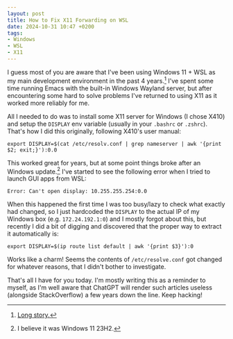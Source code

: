 ```yaml
---
layout: post
title: How to Fix X11 Forwarding on WSL
date: 2024-10-31 10:47 +0200
tags:
- Windows
- WSL
- X11
---
```


I guess most of you are aware that I've been using Windows 11 + WSL as my main development environment in the past 4 years.[^1] I've spent some time running Emacs with the built-in Windows Wayland server, but after encountering some hard to solve problems I've returned to using X11 as it worked more reliably for me.

All I needed to do was to install some X11 server for Windows (I chose X410) and setup the `DISPLAY` env variable (usually in your `.bashrc` or `.zshrc`). That's how I did this originally, following X410's user manual:

``` shell
export DISPLAY=$(cat /etc/resolv.conf | grep nameserver | awk '{print $2; exit;}'):0.0
```

This worked great for years, but at some point things broke after an Windows update.[^2] I've started to see the following error when I tried to launch GUI apps from WSL:

```
Error: Can't open display: 10.255.255.254:0.0
```

When this happened the first time I was too busy/lazy to check what exactly had changed, so I just hardcoded the `DISPLAY` to the actual IP of my Windows box (e.g. `172.24.192.1:0`) and I mostly forgot about this, but recently I did a bit of digging and discovered that the proper way to extract it automatically is:

```
export DISPLAY=$(ip route list default | awk '{print $3}'):0
```

Works like a charm! Seems the contents of `/etc/resolve.conf` got changed for whatever reasons, that I didn't bother to investigate.

That's all I have for you today. I'm mostly writing this as a reminder to myself, as I'm well aware that ChatGPT will render such articles useless (alongside StackOverflow) a few years down the line. Keep hacking!

[^1]: [Long story.](https://metaredux.com/posts/2021/07/31/back-to-linux.html)
[^2]: I believe it was Windows 11 23H2.

